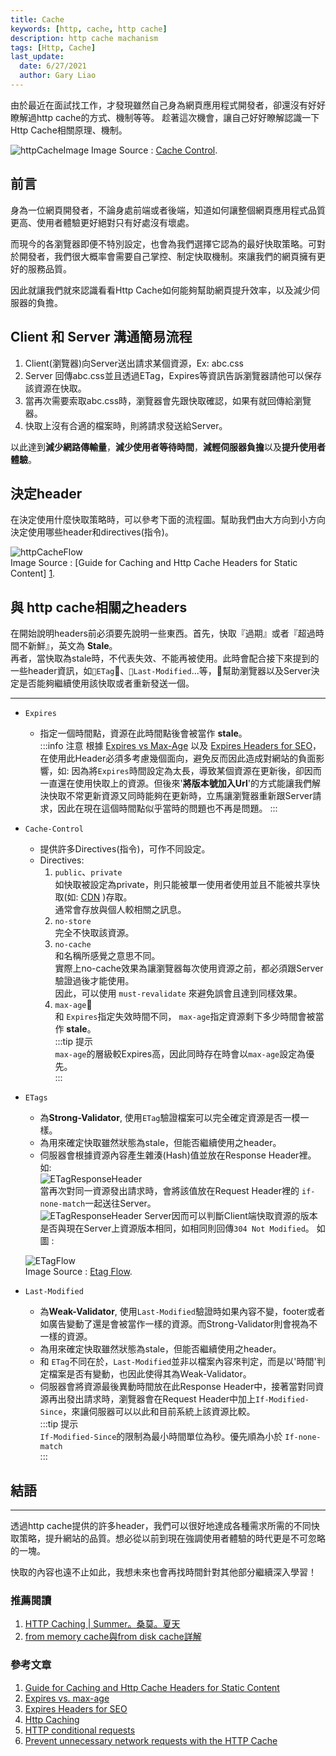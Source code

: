 ```yaml
---
title: Cache
keywords: [http, cache, http cache]
description: http cache machanism
tags: [Http, Cache]
last_update:
  date: 6/27/2021
  author: Gary Liao
---
```


由於最近在面試找工作，才發現雖然自己身為網頁應用程式開發者，卻還沒有好好瞭解過http cache的方式、機制等等。  趁著這次機會，讓自己好好瞭解認識一下 Http Cache相關原理、機制。

![httpCacheImage](./images/httpCache.png)
Image Source : [Cache Control](https://imagekit.io/blog/content/images/2020/01/1440_800-cache-control.png).

<!--truncate-->


## 前言
身為一位網頁開發者，不論身處前端或者後端，知道如何讓整個網頁應用程式品質更高、使用者體驗更好絕對只有好處沒有壞處。  

而現今的各瀏覽器即便不特別設定，也會為我們選擇它認為的最好快取策略。可對於開發者，我們很大概率會需要自己掌控、制定快取機制。來讓我們的網頁擁有更好的服務品質。  

因此就讓我們就來認識看看Http Cache如何能夠幫助網頁提升效率，以及減少伺服器的負擔。

## Client 和 Server 溝通簡易流程

1. Client(瀏覽器)向Server送出請求某個資源，Ex: abc.css
2. Server 回傳abc.css並且透過ETag，Expires等資訊告訴瀏覽器請他可以保存該資源在快取。
3. 當再次需要索取abc.css時，瀏覽器會先跟快取確認，如果有就回傳給瀏覽器。
4. 快取上沒有合適的檔案時，則將請求發送給Server。

 以此達到**減少網路傳輸量**，**減少使用者等待時間**，**減輕伺服器負擔**以及**提升使用者體驗**。  

## 決定header

在決定使用什麼快取策略時，可以參考下面的流程圖。幫助我們由大方向到小方向決定使用哪些header和directives(指令)。

![httpCacheFlow](./images/httpCacheWorkFlow.png)  
Image Source : [Guide for Caching and Http Cache Headers for Static Content] [1].


## 與 http cache相關之headers

在開始說明headers前必須要先說明一些東西。首先，快取『過期』或者『超過時間不新鮮』，英文為 **Stale**。  
再者，當快取為stale時，不代表失效、不能再被使用。此時會配合接下來提到的一些header資訊，如`ETag`、`Last-Modified`...等，幫助瀏覽器以及Server決定是否能夠繼續使用該快取或者重新發送一個。

--- 

*  `Expires`  
	* 指定一個時間點，資源在此時間點後會被當作 **stale**。  
	:::info  注意
 	根據 [Expires vs Max-Age][2] 以及 [Expires Headers for SEO][3]，在使用此Header必須多考慮幾個面向，避免反而因此造成對網站的負面影響，如: 因為將`Expires`時間設定為太長，導致某個資源在更新後，卻因而一直還在使用快取上的資源。但後來'**將版本號加入Url**'的方式能讓我們解決快取不常更新資源又同時能夠在更新時，立馬讓瀏覽器重新跟Server請求，因此在現在這個時間點似乎當時的問題也不再是問題。
	:::
* `Cache-Control` 
	*  提供許多Directives(指令)，可作不同設定。
	*  Directives:
		1. `public`、`private`  
			如快取被設定為private，則只能被單一使用者使用並且不能被共享快取(如: [CDN](https://zh.wikipedia.org/wiki/內容傳遞網路) )存取。  
			通常會存放與個人較相關之訊息。
		2. `no-store`  
			完全不快取該資源。
		3. `no-cache`  
			和名稱所感覺之意思不同。  
			實際上no-cache效果為讓瀏覽器每次使用資源之前，都必須跟Server驗證過後才能使用。  
			因此，可以使用 `must-revalidate` 來避免誤會且達到同樣效果。
		4. `max-age`  
			和 `Expires`指定失效時間不同， `max-age`指定資源剩下多少時間會被當作 **stale**。  
			:::tip 提示   
			   `max-age`的層級較Expires高，因此同時存在時會以`max-age`設定為優先。  
			:::  
* `ETags`  	 
	* 為**Strong-Validator**, 使用`ETag`驗證檔案可以完全確定資源是否一模一樣。
	* 為用來確定快取雖然狀態為stale，但能否繼續使用之header。
	* 伺服器會根據資源內容產生雜湊(Hash)值並放在Response Header裡。如:  
	![ETagResponseHeader](./images/ETag_Response.png)   
	當再次對同一資源發出請求時，會將該值放在Request Header裡的 `if-none-match`一起送往Server。  
	![ETagResponseHeader](./images/ETag_Request.png) 
	Server因而可以判斷Client端快取資源的版本是否與現在Server上資源版本相同，如相同則回傳`304 Not Modified`。 如圖 :    
	
	![ETagFlow](./images/ETagFlow.png)  
	Image Source : [Etag Flow][4].
* `Last-Modified`
	* 為**Weak-Validator**, 使用`Last-Modified`驗證時如果內容不變，footer或者如廣告變動了還是會被當作一樣的資源。而Strong-Validator則會視為不一樣的資源。
	* 為用來確定快取雖然狀態為stale，但能否繼續使用之header。
	* 和 `ETag`不同在於，`Last-Modified`並非以檔案內容來判定，而是以'時間'判定檔案是否有變動，也因此使得其為Weak-Validator。
	* 伺服器會將資源最後異動時間放在此Response Header中，接著當對同資源再出發出請求時，瀏覽器會在Request Header中加上`If-Modified-Since`，來讓伺服器可以以此和目前系統上該資源比較。  
	:::tip 提示   
	`If-Modified-Since`的限制為最小時間單位為秒。優先順為小於 `If-none-match`  
	:::  


## 結語
--- 
透過http cache提供的許多header，我們可以很好地達成各種需求所需的不同快取策略，提升網站的品質。想必從以前到現在強調使用者體驗的時代更是不可忽略的一塊。

快取的內容也遠不止如此，我想未來也會再找時間針對其他部分繼續深入學習！

  
### 推薦閱讀

1. [HTTP Caching | Summer。桑莫。夏天](https://cythilya.github.io/2018/07/27/http-caching/)  
2. [from memory cache與from disk cache詳解](https://www.itread01.com/content/1544784485.html)
  
### 參考文章
1. [Guide for Caching and Http Cache Headers for Static Content](https://imagekit.io/blog/ultimate-guide-to-http-caching-for-static-assets/)  
2.  [Expires vs. max-age](https://www.mnot.net/blog/2007/05/15/expires_max-age)  
3.  [Expires Headers for SEO](https://moz.com/blog/expires-headers-for-seo-why-you-should-think-twice-before-using-them)  
4.  [Http Caching](https://developer.mozilla.org/en-US/docs/Web/HTTP/Caching)
5.  [HTTP conditional requests](https://developer.mozilla.org/en-US/docs/Web/HTTP/Conditional_requests)
6. [Prevent unnecessary network requests with the HTTP Cache](https://web.dev/http-cache/)


[1]: <https://web.dev/http-cache/#flowchart> "Flow Chart"
[2]: <https://www.mnot.net/blog/2007/05/15/expires_max-age> "Expires vs Max-Age"
[3]: <https://moz.com/blog/expires-headers-for-seo-why-you-should-think-twice-before-using-them> "Expires Header for SEO"
[4]: <https://web-dev.imgix.net/image/tcFciHGuF3MxnTr1y5ue01OGLBn2/e2bN6glWoVbWIcwUF1uh.png?auto=format&w=500> "ETag flow"
[5]: <https://imagekit.io/blog/content/images/2020/01/1440_800-cache-control.png> "Cover Image"